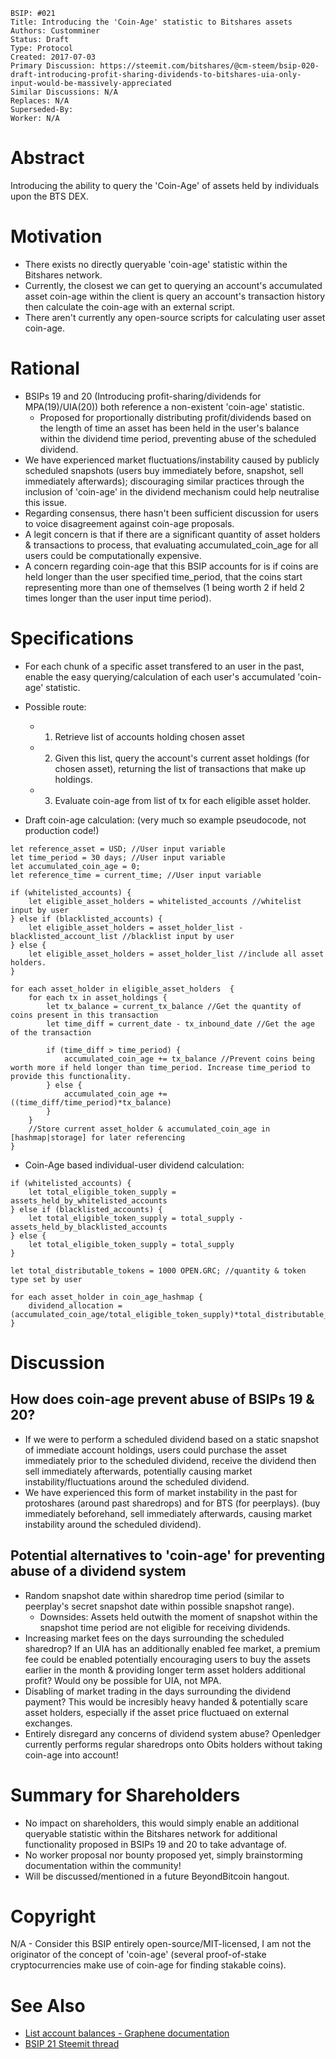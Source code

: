     BSIP: #021
    Title: Introducing the 'Coin-Age' statistic to Bitshares assets
    Authors: Customminer
    Status: Draft
    Type: Protocol
    Created: 2017-07-03
    Primary Discussion: https://steemit.com/bitshares/@cm-steem/bsip-020-draft-introducing-profit-sharing-dividends-to-bitshares-uia-only-input-would-be-massively-appreciated
    Similar Discussions: N/A
    Replaces: N/A
    Superseded-By: 
    Worker: N/A

# Abstract

Introducing the ability to query the 'Coin-Age' of assets held by individuals upon the BTS DEX.

# Motivation

* There exists no directly queryable 'coin-age' statistic within the Bitshares network.
* Currently, the closest we can get to querying an account's accumulated asset coin-age within the client is query an account's transaction history then calculate the coin-age with an external script.
* There aren't currently any open-source scripts for calculating user asset coin-age.

# Rational

* BSIPs 19 and 20 (Introducing profit-sharing/dividends for MPA(19)/UIA(20)) both reference a non-existent 'coin-age' statistic.
  * Proposed for proportionally distributing profit/dividends based on the length of time an asset has been held in the user's balance within the dividend time period, preventing abuse of the scheduled dividend.
* We have experienced market fluctuations/instability caused by publicly scheduled snapshots (users buy immediately before, snapshot, sell immediately afterwards); discouraging similar practices through the inclusion of 'coin-age' in the dividend mechanism could help neutralise this issue.
* Regarding consensus, there hasn't been sufficient discussion for users to voice disagreement against coin-age proposals.
* A legit concern is that if there are a significant quantity of asset holders & transactions to process, that evaluating accumulated_coin_age for all users could be computationally expensive.
* A concern regarding coin-age that this BSIP accounts for is if coins are held longer than the user specified time_period, that the coins start representing more than one of themselves (1 being worth 2 if held 2 times longer than the user input time period).

# Specifications

* For each chunk of a specific asset transfered to an user in the past, enable the easy querying/calculation of each user's accumulated 'coin-age' statistic.
* Possible route:
  * 1. Retrieve list of accounts holding chosen asset
  * 2. Given this list, query the account's current asset holdings (for chosen asset), returning the list of transactions that make up holdings.
  * 3. Evaluate coin-age from list of tx for each eligible asset holder.
  
* Draft coin-age calculation: (very much so example pseudocode, not production code!)
```
let reference_asset = USD; //User input variable
let time_period = 30 days; //User input variable
let accumulated_coin_age = 0;
let reference_time = current_time; //User input variable

if (whitelisted_accounts) {
    let eligible_asset_holders = whitelisted_accounts //whitelist input by user
} else if (blacklisted_accounts) {
    let eligible_asset_holders = asset_holder_list - blacklisted_account_list //blacklist input by user
} else {
    let eligible_asset_holders = asset_holder_list //include all asset holders.
}

for each asset_holder in eligible_asset_holders  {
    for each tx in asset_holdings {
        let tx_balance = current_tx_balance //Get the quantity of coins present in this transaction
        let time_diff = current_date - tx_inbound_date //Get the age of the transaction

        if (time_diff > time_period) {
            accumulated_coin_age += tx_balance //Prevent coins being worth more if held longer than time_period. Increase time_period to provide this functionality.
        } else {
            accumulated_coin_age += ((time_diff/time_period)*tx_balance)
        }
    }
    //Store current asset_holder & accumulated_coin_age in [hashmap|storage] for later referencing
}
```
* Coin-Age based individual-user dividend calculation:
```
if (whitelisted_accounts) {
    let total_eligible_token_supply = assets_held_by_whitelisted_accounts
} else if (blacklisted_accounts) {
    let total_eligible_token_supply = total_supply - assets_held_by_blacklisted_accounts
} else {
    let total_eligible_token_supply = total_supply
}

let total_distributable_tokens = 1000 OPEN.GRC; //quantity & token type set by user

for each asset_holder in coin_age_hashmap {
    dividend_allocation = (accumulated_coin_age/total_eligible_token_supply)*total_distributable_tokens
} 
```

# Discussion

## How does coin-age prevent abuse of BSIPs 19 & 20?

* If we were to perform a scheduled dividend based on a static snapshot of immediate account holdings, users could purchase the asset immediately prior to the scheduled dividend, receive the dividend then sell immediately afterwards, potentially causing market instability/fluctuations around the scheduled dividend.
* We have experienced this form of market instability in the past for protoshares (around past sharedrops) and for BTS (for peerplays).
(buy immediately beforehand, sell immediately afterwards, causing market instability around the scheduled dividend).

## Potential alternatives to 'coin-age' for preventing abuse of a dividend system

* Random snapshot date within sharedrop time period (similar to peerplay's secret snapshot date within possible snapshot range).
  * Downsides: Assets held outwith the moment of snapshot within the snapshot time period are not eligible for receiving dividends.
* Increasing market fees on the days surrounding the scheduled sharedrop? If an UIA has an additionally enabled fee market, a premium fee could be enabled potentially encouraging users to buy the assets earlier in the month & providing longer term asset holders additional profit? Would ony be possible for UIA, not MPA.
* Disabling of market trading in the days surrounding the dividend payment? This would be incresibly heavy handed & potentially scare asset holders, especially if the asset price fluctuaed on external exchanges.
* Entirely disregard any concerns of dividend system abuse? Openledger currently performs regular sharedrops onto Obits holders without taking coin-age into account!

# Summary for Shareholders

* No impact on shareholders, this would simply enable an additional queryable statistic within the Bitshares network for additional functionality proposed in BSIPs 19 and 20 to take advantage of.
* No worker proposal nor bounty proposed yet, simply brainstorming documentation within the community!
* Will be discussed/mentioned in a future BeyondBitcoin hangout.

# Copyright

N/A - Consider this BSIP entirely open-source/MIT-licensed, I am not the originator of the concept of 'coin-age' (several proof-of-stake cryptocurrencies make use of coin-age for finding stakable coins).

# See Also
* [List account balances - Graphene documentation](http://docs.bitshares.org/api/database.html#id8)
* [BSIP 21 Steemit thread](https://steemit.com/bitshares/@cm-steem/bsip-0021-draft-introducing-the-coin-age-statistic-to-bitshares-assets-input-would-be-massively-appreciated)